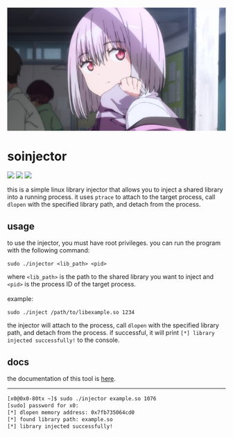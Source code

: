 <p allign="center">
  <img src="img/akane.jpg">
  <h1>soinjector</h1>
  <div>
    <img src="https://img.shields.io/badge/license-unlicense-green">
    <img src="https://img.shields.io/github/languages/code-size/meth1337/soinjector">
    <img src="https://img.shields.io/badge/language-C-lightgrey">
  </div>
</p>

this is a simple linux library injector that allows you to inject a shared library into a running process. it uses `ptrace` to attach to the target process, call `dlopen` with the specified library path, and detach from the process.

## usage
to use the injector, you must have root privileges. you can run the program with the following command:
```
sudo ./injector <lib_path> <pid>
```
where `<lib_path>` is the path to the shared library you want to inject and `<pid>` is the process ID of the target process.<br><br>
example:
```
sudo ./inject /path/to/libexample.so 1234
```
the injector will attach to the process, call `dlopen` with the specified library path, and detach from the process. if successful, it will print `[*] library injected successfully!` to the console.

## docs
the documentation of this tool is [here](https://github.com/meth1337/soinjector/wiki).

  ---
  ```
  [x0@0x0-80tx ~]$ sudo ./injector example.so 1076
  [sudo] password for x0:
  [*] dlopen memory address: 0x7fb735064cd0
  [*] found library path: example.so
  [*] library injected successfully!
  ```
